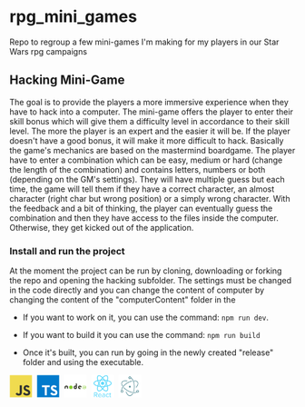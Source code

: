 # rpg_mini_games
Repo to regroup a few mini-games I'm making for my players in our Star Wars rpg campaigns

## Hacking Mini-Game
The goal is to provide the players a more immersive experience when they have to hack into a computer. The mini-game offers the player to enter their skill bonus which will give them a difficulty level in accordance to their skill level. The more the player is an expert and the easier it will be. If the player doesn't have a good bonus, it will make it more difficult to hack. Basically the game's mechanics are based on the mastermind boardgame. The player have to enter a combination which can be easy, medium or hard (change the length of the combination) and contains letters, numbers or both (depending on the GM's settings). They will have multiple guess but each time, the game will tell them if they have a correct character, an almost character (right char but wrong position) or a simply wrong character. With the feedback and a bit of thinking, the player can eventually guess the combination and then they have access to the files inside the computer. Otherwise, they get kicked out of the application.

### Install and run the project
At the moment the project can be run by cloning, downloading or forking the repo and opening the hacking subfolder. The settings must be changed in the code directly and you can change the content of computer by changing the content of the "computerContent" folder in the 

- If you want to work on it, you can use the command: 
`npm run dev`.

- If you want to build it you can use the command:
`npm run build`

- Once it's built, you can run by going in the newly created "release" folder and using the executable.

<div>
  <img title="JavaScript" alt="JavaScript" width="40" height="40" src="https://github.com/devicons/devicon/blob/master/icons/javascript/javascript-original.svg"/>&nbsp;
  <img title="Typescript" alt="Typescript" with="40" height="40" src="https://github.com/devicons/devicon/blob/master/icons/typescript/typescript-original.svg"/>&nbsp;
  <img title="NodeJS" alt="NodeJS" width="40" height="40" src="https://github.com/devicons/devicon/blob/master/icons/nodejs/nodejs-original-wordmark.svg"/>&nbsp;
  <img title="React" alt="React" width="40" height="40" src="https://github.com/devicons/devicon/blob/master/icons/react/react-original-wordmark.svg"/>&nbsp;
  <img title="Electron" alt="Electron" width="40" height="40" src="https://github.com/devicons/devicon/blob/master/icons/electron/electron-original.svg"/>&nbsp;
</div>

